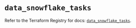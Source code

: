 # `data_snowflake_tasks`

Refer to the Terraform Registry for docs: [`data_snowflake_tasks`](https://registry.terraform.io/providers/snowflakedb/snowflake/2.7.0/docs/data-sources/tasks).
